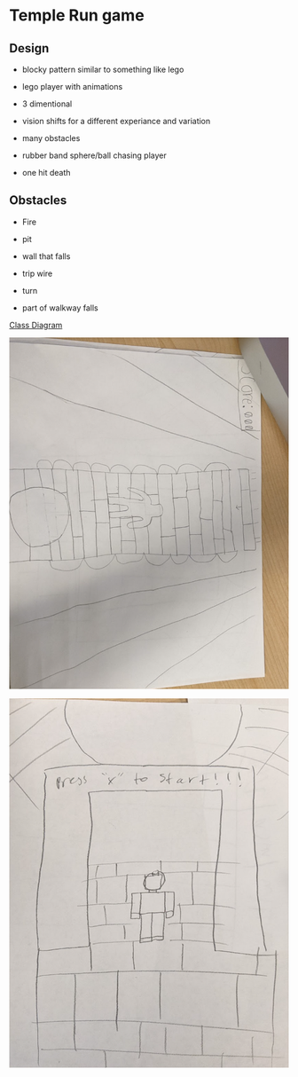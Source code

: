 # Temple Run game

## Design

- blocky pattern similar to something like lego

- lego player with animations

- 3 dimentional

- vision shifts for a different experiance and variation

- many obstacles 

- rubber band sphere/ball chasing player

- one hit death

## Obstacles

- Fire

- pit

- wall that falls

- trip wire

- turn

- part of walkway falls

[Class Diagram](https://github.com/RobertBu1/Games/blob/main/TempleGame/classDiagram.txt)

![Design for temple run game](https://github.com/RobertBu1/Games/blob/main/images/Screen%20Shot%202023-02-28%20at%209.36.40%20AM.png)

![Start screen](https://github.com/RobertBu1/Games/blob/main/images/Screen%20Shot%202023-02-28%20at%209.37.04%20AM.png)
